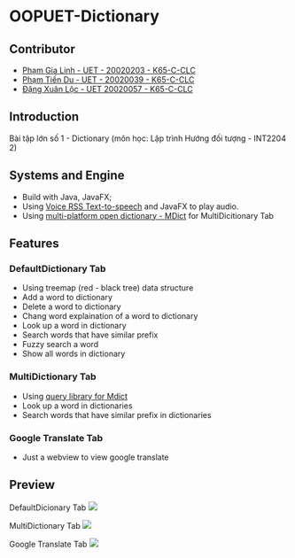 # OOPUET-Dictionary

## Contributor
- [Phạm Gia Linh - UET - 20020203 - K65-C-CLC](https://github.com/phamgialinhlx)
- [Phạm Tiến Du - UET - 20020039 - K65-C-CLC](https://github.com/dupham2206)
- [Đặng Xuân Lộc - UET 20020057 - K65-C-CLC](https://github.com/DXL64)

## Introduction
Bài tập lớn số 1 - Dictionary (môn học: Lập trình Hướng đối tượng - INT2204 2)

## Systems and Engine

- Build with Java, JavaFX;
- Using [Voice RSS Text-to-speech](http://www.voicerss.org/api/) and JavaFX to play audio.
- Using [multi-platform open dictionary - MDict](https://github.com/csarron/mdict-analysis/blob/master/README.md) for MultiDicitionary Tab 

## Features

### DefaultDictionary Tab

- Using treemap (red - black tree) data structure
- Add a word to dictionary
- Delete a word to dictionary
- Chang word explaination of a word to dictionary
- Look up a word in dictionary
- Search words that have similar prefix
- Fuzzy search a word
- Show all words in dictionary

### MultiDictionary Tab

- Using [query library for Mdict](https://github.com/phamgialinhlx/mdict-java)
- Look up a word in dictionaries
- Search words that have similar prefix in dictionaries

### Google Translate Tab

- Just a webview to view google translate

## Preview

DefaultDicionary Tab
<img src="https://github.com/phamgialinhlx/oopuet-dictionary/blob/main/screenshots/DefaultDictionary.png">

MultiDictionary Tab
<img src="https://github.com/phamgialinhlx/oopuet-dictionary/blob/main/screenshots/MultiDictionary.png">

Google Translate Tab
<img src="https://github.com/phamgialinhlx/oopuet-dictionary/blob/main/screenshots/GoogleTranslate.png">
